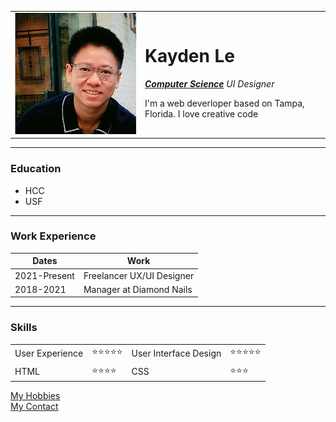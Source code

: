 
<html lang="en" dir="ltr">

<head>
  <meta charset="utf-8">
  <title> Kayden Le's personal site</title>
</head>

<body>
  <table cellspacing="20">
    <tr>
      <td><img src="image/Kayden.jpeg" alt="Kayden Profile Picture"></td>
      <td><h1>Kayden Le</h1>
        <p><em><strong><a href="https://www.kaydenle.com/ ">Computer Science</a></strong> UI Designer</em></p>
        <p>I'm a web deverloper based on Tampa, Florida. I love creative code</p></td>
    </tr>
  </table>
  <hr>
  <h3>Education</h3>
  <ul>
    <li>HCC</li>
    <li>USF</li>
  </ul>
  <hr>
  <h3>Work Experience</h3>
  <table>
    <tr>
      <th>Dates</th>
      <th>Work</th>
    </tr>
    <tbody>
      <td>2021-Present</td>
      <td>Freelancer UX/UI Designer</td>
      <tr>
        <td>2018-2021</td>
        <td>Manager at Diamond Nails</td>
      </tr>
    </tbody>
  </table>
  <hr>
  <h3>Skills</h3>
  <table cellspacing="10">
    <tr>
      <td>User Experience</td>
      <td>⭐️⭐️⭐️⭐️⭐️</td>
      <td>User Interface Design</td>
      <td>⭐️⭐️⭐️⭐️⭐️</td>
    </tr>
    <tr cellspacing="20">
      <td>HTML</td>
      <td>⭐️⭐️⭐️⭐️</td>
      <td>CSS</td>
      <td>⭐️⭐️⭐️</td>
    </tr>
  </table>
  <a href="Hobbies.html">My Hobbies</a>
  <br>
  <a href="Mycontact.html">My Contact</a>
</body>

</html>
